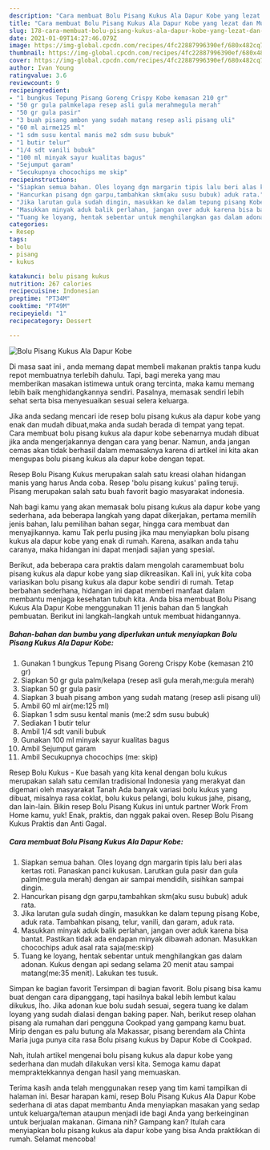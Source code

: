 ```yaml
---
description: "Cara membuat Bolu Pisang Kukus Ala Dapur Kobe yang lezat dan Mudah Dibuat"
title: "Cara membuat Bolu Pisang Kukus Ala Dapur Kobe yang lezat dan Mudah Dibuat"
slug: 178-cara-membuat-bolu-pisang-kukus-ala-dapur-kobe-yang-lezat-dan-mudah-dibuat
date: 2021-01-09T14:27:46.079Z
image: https://img-global.cpcdn.com/recipes/4fc22887996390ef/680x482cq70/bolu-pisang-kukus-ala-dapur-kobe-foto-resep-utama.jpg
thumbnail: https://img-global.cpcdn.com/recipes/4fc22887996390ef/680x482cq70/bolu-pisang-kukus-ala-dapur-kobe-foto-resep-utama.jpg
cover: https://img-global.cpcdn.com/recipes/4fc22887996390ef/680x482cq70/bolu-pisang-kukus-ala-dapur-kobe-foto-resep-utama.jpg
author: Ivan Young
ratingvalue: 3.6
reviewcount: 9
recipeingredient:
- "1 bungkus Tepung Pisang Goreng Crispy Kobe kemasan 210 gr"
- "50 gr gula palmkelapa resep asli gula merahmegula merah"
- "50 gr gula pasir"
- "3 buah pisang ambon yang sudah matang resep asli pisang uli"
- "60 ml airme125 ml"
- "1 sdm susu kental manis me2 sdm susu bubuk"
- "1 butir telur"
- "1/4 sdt vanili bubuk"
- "100 ml minyak sayur kualitas bagus"
- "Sejumput garam"
- "Secukupnya chocochips me skip"
recipeinstructions:
- "Siapkan semua bahan. Oles loyang dgn margarin tipis lalu beri alas kertas roti. Panaskan panci kukusan. Larutkan gula pasir dan gula palm(me:gula merah) dengan air sampai mendidih, sisihkan sampai dingin."
- "Hancurkan pisang dgn garpu,tambahkan skm(aku susu bubuk) aduk rata."
- "Jika larutan gula sudah dingin, masukkan ke dalam tepung pisang Kobe, aduk rata. Tambahkan pisang, telur, vanili, dan garam, aduk rata."
- "Masukkan minyak aduk balik perlahan, jangan over aduk karena bisa bantat. Pastikan tidak ada endapan minyak dibawah adonan. Masukkan chocochips aduk asal rata saja(me:skip)"
- "Tuang ke loyang, hentak sebentar untuk menghilangkan gas dalam adonan. Kukus dengan api sedang selama 20 menit atau sampai matang(me:35 menit). Lakukan tes tusuk."
categories:
- Resep
tags:
- bolu
- pisang
- kukus

katakunci: bolu pisang kukus 
nutrition: 267 calories
recipecuisine: Indonesian
preptime: "PT34M"
cooktime: "PT49M"
recipeyield: "1"
recipecategory: Dessert

---
```



![Bolu Pisang Kukus Ala Dapur Kobe](https://img-global.cpcdn.com/recipes/4fc22887996390ef/680x482cq70/bolu-pisang-kukus-ala-dapur-kobe-foto-resep-utama.jpg)

Di masa  saat ini , anda memang dapat membeli makanan praktis tanpa kudu repot membuatnya terlebih dahulu. Tapi, bagi mereka yang mau memberikan masakan istimewa untuk orang tercinta, maka kamu memang lebih baik menghidangkannya sendiri. Pasalnya, memasak sendiri lebih sehat serta bisa menyesuaikan sesuai selera keluarga.

Jika anda sedang mencari ide resep bolu pisang kukus ala dapur kobe yang enak dan mudah dibuat,maka anda sudah berada di tempat yang tepat. Cara membuat bolu pisang kukus ala dapur kobe  sebenarnya mudah dibuat jika anda mengerjakannya dengan cara yang benar. Namun, anda jangan cemas akan tidak berhasil dalam memasaknya 
karena di artikel ini kita akan mengupas bolu pisang kukus ala dapur kobe dengan tepat.  

Resep Bolu Pisang Kukus merupakan salah satu kreasi olahan hidangan manis yang harus Anda coba. Resep &#39;bolu pisang kukus&#39; paling teruji. Pisang merupakan salah satu buah favorit bagio masyarakat indonesia.

Nah bagi kamu yang akan memasak bolu pisang kukus ala dapur kobe yang sederhana, ada beberapa langkah yang dapat dikerjakan, pertama memilih jenis bahan, lalu pemilihan bahan segar, hingga cara membuat dan menyajikannya. kamu Tak perlu pusing jika mau menyiapkan bolu pisang kukus ala dapur kobe yang enak di rumah. Karena, asalkan anda  tahu caranya, maka hidangan ini dapat menjadi sajian yang spesial.

Berikut, ada beberapa cara praktis  dalam mengolah caramembuat bolu pisang kukus ala dapur kobe yang siap dikreasikan. Kali ini, yuk kita coba variasikan bolu pisang kukus ala dapur kobe sendiri di rumah. Tetap berbahan sederhana, hidangan ini dapat memberi manfaat dalam membantu menjaga kesehatan tubuh kita. Anda bisa membuat Bolu Pisang Kukus Ala Dapur Kobe menggunakan 11 jenis bahan dan 5 langkah pembuatan. Berikut ini langkah-langkah untuk membuat hidangannya.

<!--inarticleads1-->

##### Bahan-bahan dan bumbu yang diperlukan untuk menyiapkan Bolu Pisang Kukus Ala Dapur Kobe:

1. Gunakan 1 bungkus Tepung Pisang Goreng Crispy Kobe (kemasan 210 gr)
1. Siapkan 50 gr gula palm/kelapa (resep asli gula merah,me:gula merah)
1. Siapkan 50 gr gula pasir
1. Siapkan 3 buah pisang ambon yang sudah matang (resep asli pisang uli)
1. Ambil 60 ml air(me:125 ml)
1. Siapkan 1 sdm susu kental manis (me:2 sdm susu bubuk)
1. Sediakan 1 butir telur
1. Ambil 1/4 sdt vanili bubuk
1. Gunakan 100 ml minyak sayur kualitas bagus
1. Ambil Sejumput garam
1. Ambil Secukupnya chocochips (me: skip)


Resep Bolu Kukus - Kue basah yang kita kenal dengan bolu kukus merupakan salah satu cemilan tradisional Indonesia yang merakyat dan digemari oleh masyarakat Tanah Ada banyak variasi bolu kukus yang dibuat, misalnya rasa coklat, bolu kukus pelangi, bolu kukus jahe, pisang, dan lain-lain. Bikin resep Bolu Pisang Kukus ini untuk partner Work From Home kamu, yuk! Enak, praktis, dan nggak pakai oven. Resep Bolu Pisang Kukus Praktis dan Anti Gagal. 

<!--inarticleads2-->

##### Cara membuat Bolu Pisang Kukus Ala Dapur Kobe:

1. Siapkan semua bahan. Oles loyang dgn margarin tipis lalu beri alas kertas roti. Panaskan panci kukusan. Larutkan gula pasir dan gula palm(me:gula merah) dengan air sampai mendidih, sisihkan sampai dingin.
1. Hancurkan pisang dgn garpu,tambahkan skm(aku susu bubuk) aduk rata.
1. Jika larutan gula sudah dingin, masukkan ke dalam tepung pisang Kobe, aduk rata. Tambahkan pisang, telur, vanili, dan garam, aduk rata.
1. Masukkan minyak aduk balik perlahan, jangan over aduk karena bisa bantat. Pastikan tidak ada endapan minyak dibawah adonan. Masukkan chocochips aduk asal rata saja(me:skip)
1. Tuang ke loyang, hentak sebentar untuk menghilangkan gas dalam adonan. Kukus dengan api sedang selama 20 menit atau sampai matang(me:35 menit). Lakukan tes tusuk.


Simpan ke bagian favorit Tersimpan di bagian favorit. Bolu pisang bisa kamu buat dengan cara dipanggang, tapi hasilnya bakal lebih lembut kalau dikukus, lho. Jika adonan kue bolu sudah sesuai, segera tuang ke dalam loyang yang sudah dialasi dengan baking paper. Nah, berikut resep olahan pisang ala rumahan dari pengguna Cookpad yang gampang kamu buat. Mirip dengan es palu butung ala Makassar, pisang berendam ala Chinta Maria juga punya cita rasa Bolu pisang kukus by Dapur Kobe di Cookpad. 

Nah, itulah artikel mengenai  bolu pisang kukus ala dapur kobe  yang sederhana dan mudah dilakukan versi kita. Semoga kamu dapat mempraktekkannya dengan hasil yang memuaskan. 

Terima kasih anda telah menggunakan resep yang tim kami tampilkan di halaman ini. Besar harapan kami, resep  Bolu Pisang Kukus Ala Dapur Kobe sederhana di atas dapat membantu Anda menyiapkan masakan yang sedap untuk keluarga/teman ataupun menjadi ide bagi Anda yang berkeinginan untuk berjualan makanan. Gimana nih? Gampang kan? Itulah cara menyiapkan bolu pisang kukus ala dapur kobe yang bisa Anda praktikkan di rumah. Selamat mencoba!

